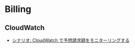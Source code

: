 # Billing

## CloudWatch

- [シナリオ: CloudWatch で予想請求額をモニターリングする](https://docs.aws.amazon.com/ja_jp/AmazonCloudWatch/latest/monitoring/gs_monitor_estimated_charges_with_cloudwatch.html)

